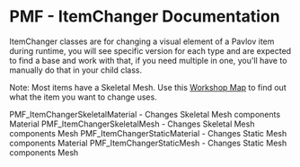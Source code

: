 # PMF - ItemChanger Documentation

ItemChanger classes are for changing a visual element of a Pavlov item during runtime, you will see specific version for each type and are expected to find a base and work with that, if you need multiple in one, you'll have to manually do that in your child class.

Note: Most items have a Skeletal Mesh. Use this [Workshop Map](https://steamcommunity.com/sharedfiles/filedetails/?id=1907062089) to find out what the item you want to change uses.

PMF_ItemChangerSkeletalMaterial - Changes Skeletal Mesh components Material
PMF_ItemChangerSkeletalMesh - Changes Skeletal Mesh components Mesh
PMF_ItemChangerStaticMaterial - Changes Static Mesh components Material
PMF_ItemChangerStaticMesh - Changes Static Mesh components Mesh